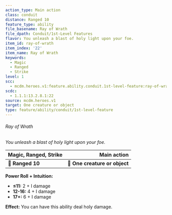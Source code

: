 ```yaml
---
action_type: Main action
class: conduit
distance: Ranged 10
feature_type: ability
file_basename: Ray of Wrath
file_dpath: Conduit/1st-Level Features
flavor: You unleash a blast of holy light upon your foe.
item_id: ray-of-wrath
item_index: '22'
item_name: Ray of Wrath
keywords:
  - Magic
  - Ranged
  - Strike
level: 1
scc:
  - mcdm.heroes.v1:feature.ability.conduit.1st-level-feature:ray-of-wrath
scdc:
  - 1.1.1:13.2.8.1:22
source: mcdm.heroes.v1
target: One creature or object
type: feature/ability/conduit/1st-level-feature
---
```


###### Ray of Wrath

*You unleash a blast of holy light upon your foe.*

| **Magic, Ranged, Strike** |               **Main action** |
| ------------------------- | ----------------------------: |
| **📏 Ranged 10**          | **🎯 One creature or object** |

**Power Roll + Intuition:**

- **≤11:** 2 + I damage
- **12-16:** 4 + I damage
- **17+:** 6 + I damage

**Effect:** You can have this ability deal holy damage.
